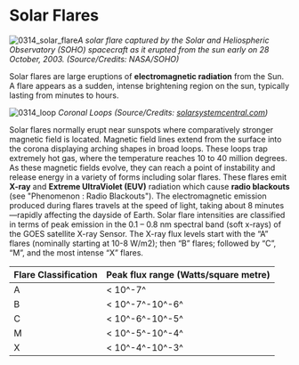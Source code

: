 # Solar Flares

![0314_solar_flare](./static/0314_solar_flare.png)*A solar flare captured by the Solar and Heliospheric Observatory (SOHO) spacecraft as it erupted from the sun early on 28 October, 2003. (Source/Credits: NASA/SOHO)*

Solar flares are large eruptions of **electromagnetic radiation** from the Sun. A flare appears as a sudden, intense brightening region on the sun, typically lasting from minutes to hours.

![0314_loop](./static/0314_loop.jpg)
*Coronal Loops (Source/Credits: [solarsystemcentral.com](http://www.solarsystemcentral.com/sun_in_depth_page.html))*

Solar flares normally erupt near sunspots where comparatively stronger magnetic field is located.  Magnetic field lines extend from the surface into the corona displaying arching shapes in broad loops. These loops trap extremely hot gas, where the temperature reaches 10 to 40 million degrees. As these magnetic fields evolve, they can reach a point of instability and release energy in a variety of forms including solar flares. These flares emit **X-ray** and **Extreme UltraViolet (EUV)** radiation which cause **radio blackouts** (see "Phenomenon : Radio Blackouts").  The electromagnetic emission produced during flares travels at the speed of light, taking about 8 minutes—rapidly affecting the dayside of Earth.
Solar flare intensities are classified in terms of peak emission in the 0.1 – 0.8 nm spectral band (soft x-rays) of the GOES satellite X-ray Sensor. The X-ray flux levels start with the “A” flares (nominally starting at 10-8 W/m2); then “B” flares; followed by “C”, “M”, and the most intense “X” flares.

|Flare Classification|Peak flux range (Watts/square metre)|
|---|---|
|A|&lt; 10^-7^|
|B|&lt; 10^-7^-10^-6^|
|C|&lt; 10^-6^-10^-5^|
|M|&lt; 10^-5^-10^-4^|
|X|&lt; 10^-4^-10^-3^|